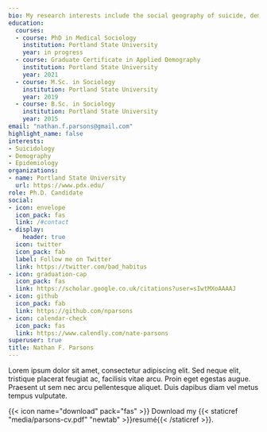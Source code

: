 ```yaml
---
bio: My research interests include the social geography of suicide, demography, and epidemiology.
education:
  courses:
  - course: PhD in Medical Sociology
    institution: Portland State University
    year: in progress
  - course: Graduate Certificate in Applied Demography
    institution: Portland State University
    year: 2021
  - course: M.Sc. in Sociology
    institution: Portland State University
    year: 2019
  - course: B.Sc. in Sociology
    institution: Portland State University
    year: 2015
email: "nathan.f.parsons@gmail.com"
highlight_name: false
interests:
- Suicidology
- Demography
- Epidemiology
organizations:
- name: Portland State University
  url: https://www.pdx.edu/
role: Ph.D. Candidate
social:
- icon: envelope
  icon_pack: fas
  link: /#contact
- display:
    header: true
  icon: twitter
  icon_pack: fab
  label: Follow me on Twitter
  link: https://twitter.com/bad_habitus
- icon: graduation-cap
  icon_pack: fas
  link: https://scholar.google.co.uk/citations?user=sIwtMXoAAAAJ
- icon: github
  icon_pack: fab
  link: https://github.com/nparsons
- icon: calendar-check
  icon_pack: fas
  link: https://www.calendly.com/nate-parsons
superuser: true
title: Nathan F. Parsons
---
```


Lorem ipsum dolor sit amet, consectetur adipiscing elit. Sed neque elit, tristique placerat feugiat ac, facilisis vitae arcu. Proin eget egestas augue. Praesent ut sem nec arcu pellentesque aliquet. Duis dapibus diam vel metus tempus vulputate.

{{< icon name="download" pack="fas" >}} Download my {{< staticref "media/parsons-cv.pdf" "newtab" >}}resumé{{< /staticref >}}.
